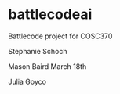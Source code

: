 # battlecodeai
Battlecode project for COSC370

Stephanie Schoch

Mason Baird March 18th

Julia Goyco

